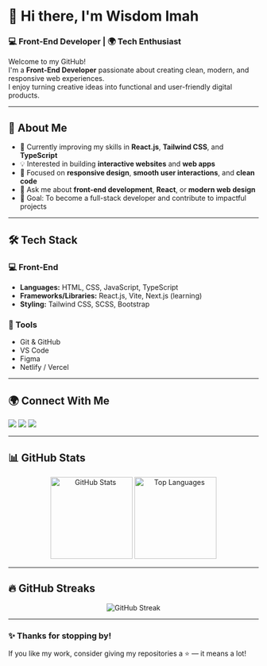# 👋 Hi there, I'm Wisdom Imah

### 💻 Front-End Developer | 🌍 Tech Enthusiast

Welcome to my GitHub!  
I'm a **Front-End Developer** passionate about creating clean, modern, and responsive web experiences.  
I enjoy turning creative ideas into functional and user-friendly digital products.

---

## 🚀 About Me

- 🌱 Currently improving my skills in **React.js**, **Tailwind CSS**, and **TypeScript**
- 💡 Interested in building **interactive websites** and **web apps**
- 🧩 Focused on **responsive design**, **smooth user interactions**, and **clean code**
- 💬 Ask me about **front-end development**, **React**, or **modern web design**
- 🎯 Goal: To become a full-stack developer and contribute to impactful projects

---

## 🛠️ Tech Stack

### 💻 Front-End
- **Languages:** HTML, CSS, JavaScript, TypeScript  
- **Frameworks/Libraries:** React.js, Vite, Next.js (learning)
- **Styling:** Tailwind CSS, SCSS, Bootstrap

### 🧰 Tools
- Git & GitHub  
- VS Code  
- Figma  
- Netlify / Vercel

---

## 🌍 Connect With Me

<p align="left">
  <a href="https://www.linkedin.com/in/imah-wisdom-869349330?utm_source=share&utm_campaign=share_via&utm_content=profile&utm_medium=ios_app" target="_blank"><img src="https://img.shields.io/badge/LinkedIn-0077B5?style=for-the-badge&logo=linkedin&logoColor=white"/></a>
  <a href="https://x.com/wizzy0115?s=21" target="_blank"><img src="https://img.shields.io/badge/Twitter-1DA1F2?style=for-the-badge&logo=x&logoColor=white"/></a>
  <a href="mailto:imahwisdom074@gmail.com"><img src="https://img.shields.io/badge/Email-D14836?style=for-the-badge&logo=gmail&logoColor=white"/></a>
</p>

---

## 📊 GitHub Stats

<p align="center">
  <img src="https://github-readme-stats.vercel.app/api?username=YOUR-GITHUB-USERNAME&show_icons=true&theme=radical" alt="GitHub Stats" height="165"/>
  <img src="https://github-readme-stats.vercel.app/api/top-langs/?username=YOUR-GITHUB-USERNAME&layout=compact&theme=radical" alt="Top Languages" height="165"/>
</p>

---

## 🔥 GitHub Streaks

<p align="center">
  <img src="https://github-readme-streak-stats.herokuapp.com/?user=YOUR-GITHUB-USERNAME&theme=radical" alt="GitHub Streak"/>
</p>

---

### ✨ Thanks for stopping by!
If you like my work, consider giving my repositories a ⭐ — it means a lot!

